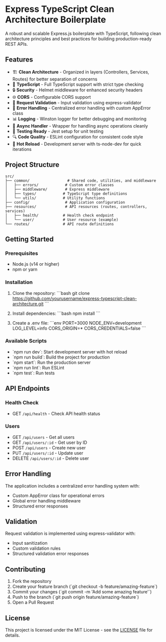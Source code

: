 # Express TypeScript Clean Architecture Boilerplate

A robust and scalable Express.js boilerplate with TypeScript, following clean architecture principles and best practices for building production-ready REST APIs.

## Features

- 🏗️ **Clean Architecture** - Organized in layers (Controllers, Services, Routes) for better separation of concerns
- 📝 **TypeScript** - Full TypeScript support with strict type checking
- 🔒 **Security** - Helmet middleware for enhanced security headers
- 🌐 **CORS** - Configurable CORS support
- 📝 **Request Validation** - Input validation using express-validator
- 🚦 **Error Handling** - Centralized error handling with custom AppError class
- 📊 **Logging** - Winston logger for better debugging and monitoring
- 🔄 **Async Handler** - Wrapper for handling async operations cleanly
- 🧪 **Testing Ready** - Jest setup for unit testing
- 🔍 **Code Quality** - ESLint configuration for consistent code style
- 🔄 **Hot Reload** - Development server with ts-node-dev for quick iterations

## Project Structure

```
src/
├── common/                 # Shared code, utilities, and middleware
│   ├── errors/            # Custom error classes
│   ├── middleware/        # Express middleware
│   ├── types/            # TypeScript type definitions
│   └── utils/            # Utility functions
├── config/                # Application configuration
├── resources/             # API resources (routes, controllers, services)
│   ├── health/           # Health check endpoint
│   └── user/             # User resource (example)
└── routes/               # API route definitions
```

## Getting Started

### Prerequisites

- Node.js (v14 or higher)
- npm or yarn

### Installation

1. Clone the repository:
\`\`\`bash
git clone https://github.com/yourusername/express-typescript-clean-architecture.git
\`\`\`

2. Install dependencies:
\`\`\`bash
npm install
\`\`\`

3. Create a .env file:
\`\`\`env
PORT=3000
NODE_ENV=development
LOG_LEVEL=info
CORS_ORIGIN=*
CORS_CREDENTIALS=false
\`\`\`

### Available Scripts

- \`npm run dev\`: Start development server with hot reload
- \`npm run build\`: Build the project for production
- \`npm start\`: Run the production server
- \`npm run lint\`: Run ESLint
- \`npm test\`: Run tests

## API Endpoints

### Health Check
- GET `/api/health` - Check API health status

### Users
- GET `/api/users` - Get all users
- GET `/api/users/:id` - Get user by ID
- POST `/api/users` - Create new user
- PUT `/api/users/:id` - Update user
- DELETE `/api/users/:id` - Delete user

## Error Handling

The application includes a centralized error handling system with:
- Custom AppError class for operational errors
- Global error handling middleware
- Structured error responses

## Validation

Request validation is implemented using express-validator with:
- Input sanitization
- Custom validation rules
- Structured validation error responses

## Contributing

1. Fork the repository
2. Create your feature branch (\`git checkout -b feature/amazing-feature\`)
3. Commit your changes (\`git commit -m 'Add some amazing feature'\`)
4. Push to the branch (\`git push origin feature/amazing-feature\`)
5. Open a Pull Request

## License

This project is licensed under the MIT License - see the [LICENSE](LICENSE) file for details.